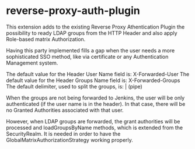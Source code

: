 reverse-proxy-auth-plugin
=========================

This extension adds to the existing Reverse Proxy Athentication Plugin the possibility to ready LDAP groups from the HTTP Header and also apply Role-based matrix Authorization.

Having this party implemented fills a gap when the user needs a more sophisticated SSO method, like via certificate or any Authentication Management system.

The default value for the Header User Name field is: X-Forwarded-User
The default value for the Header Groups Name field is: X-Forwarded-Groups
The default delimiter, used to split the groups, is: | (pipe)

When the groups are not being forwarded to Jenkins, the user will be only authenticated (if the user name is in the header). In that case, there will be no Granted Authorities associated with that user.

However, when LDAP groups are forwarded, the grant authorities will be processed and loadGroupsByName methods, which is extended from the SecurityRealm. It is needed in order to have the GlobalMatrixAuthorizationStrategy working properly.
